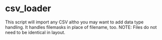 csv_loader
==========

This script will import any CSV altho you may want to add data type handling. It handles filemasks in place of filename, too.  NOTE: Files do not need to be identical in layout.